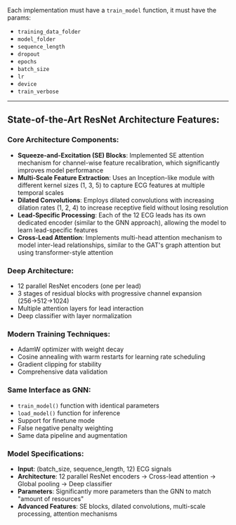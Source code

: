 Each implementation must have a `train_model` function, it must have the params:

- `training_data_folder`
- `model_folder`
- `sequence_length`
- `dropout`
- `epochs`
- `batch_size`
- `lr`
- `device`
- `train_verbose`

---

## State-of-the-Art ResNet Architecture Features:

### Core Architecture Components:
- **Squeeze-and-Excitation (SE) Blocks**: Implemented SE attention mechanism for channel-wise feature recalibration, which significantly improves model performance
- **Multi-Scale Feature Extraction**: Uses an Inception-like module with different kernel sizes (1, 3, 5) to capture ECG features at multiple temporal scales
- **Dilated Convolutions**: Employs dilated convolutions with increasing dilation rates (1, 2, 4) to increase receptive field without losing resolution
- **Lead-Specific Processing**: Each of the 12 ECG leads has its own dedicated encoder (similar to the GNN approach), allowing the model to learn lead-specific features
- **Cross-Lead Attention**: Implements multi-head attention mechanism to model inter-lead relationships, similar to the GAT's graph attention but using transformer-style attention

### Deep Architecture:
- 12 parallel ResNet encoders (one per lead)
- 3 stages of residual blocks with progressive channel expansion (256→512→1024)
- Multiple attention layers for lead interaction
- Deep classifier with layer normalization

### Modern Training Techniques:
- AdamW optimizer with weight decay
- Cosine annealing with warm restarts for learning rate scheduling
- Gradient clipping for stability
- Comprehensive data validation

### Same Interface as GNN:
- `train_model()` function with identical parameters
- `load_model()` function for inference
- Support for finetune mode
- False negative penalty weighting
- Same data pipeline and augmentation

### Model Specifications:
- **Input**: (batch_size, sequence_length, 12) ECG signals
- **Architecture**: 12 parallel ResNet encoders → Cross-lead attention → Global pooling → Deep classifier
- **Parameters**: Significantly more parameters than the GNN to match "amount of resources"
- **Advanced Features**: SE blocks, dilated convolutions, multi-scale processing, attention mechanisms